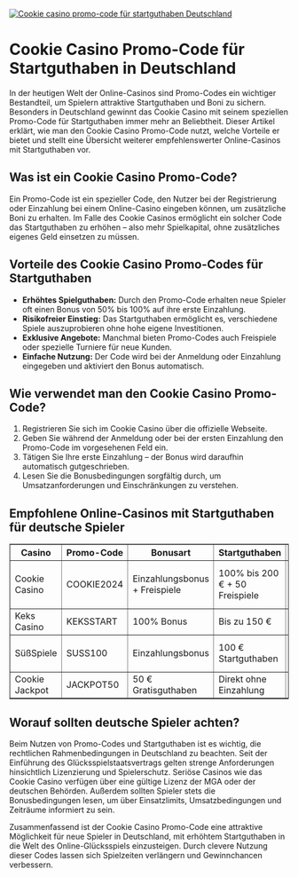 [![Cookie casino promo-code für startguthaben Deutschland](https://123-caf.pages.dev/gitsignup.png)](https://vrmoo.ru/Bt82HjjY)

<h1>Cookie Casino Promo-Code für Startguthaben in Deutschland</h1> <p>In der heutigen Welt der Online-Casinos sind Promo-Codes ein wichtiger Bestandteil, um Spielern attraktive Startguthaben und Boni zu sichern. Besonders in Deutschland gewinnt das Cookie Casino mit seinem speziellen Promo-Code für Startguthaben immer mehr an Beliebtheit. Dieser Artikel erklärt, wie man den Cookie Casino Promo-Code nutzt, welche Vorteile er bietet und stellt eine Übersicht weiterer empfehlenswerter Online-Casinos mit Startguthaben vor.</p>  <h2>Was ist ein Cookie Casino Promo-Code?</h2> <p>Ein Promo-Code ist ein spezieller Code, den Nutzer bei der Registrierung oder Einzahlung bei einem Online-Casino eingeben können, um zusätzliche Boni zu erhalten. Im Falle des Cookie Casinos ermöglicht ein solcher Code das Startguthaben zu erhöhen – also mehr Spielkapital, ohne zusätzliches eigenes Geld einsetzen zu müssen.</p>  <h2>Vorteile des Cookie Casino Promo-Codes für Startguthaben</h2> <ul>   <li><strong>Erhöhtes Spielguthaben:</strong> Durch den Promo-Code erhalten neue Spieler oft einen Bonus von 50% bis 100% auf ihre erste Einzahlung.</li>   <li><strong>Risikofreier Einstieg:</strong> Das Startguthaben ermöglicht es, verschiedene Spiele auszuprobieren ohne hohe eigene Investitionen.</li>   <li><strong>Exklusive Angebote:</strong> Manchmal bieten Promo-Codes auch Freispiele oder spezielle Turniere für neue Kunden.</li>   <li><strong>Einfache Nutzung:</strong> Der Code wird bei der Anmeldung oder Einzahlung eingegeben und aktiviert den Bonus automatisch.</li> </ul>  <h2>Wie verwendet man den Cookie Casino Promo-Code?</h2> <ol>   <li>Registrieren Sie sich im Cookie Casino über die offizielle Webseite.</li>   <li>Geben Sie während der Anmeldung oder bei der ersten Einzahlung den Promo-Code im vorgesehenen Feld ein.</li>   <li>Tätigen Sie Ihre erste Einzahlung – der Bonus wird daraufhin automatisch gutgeschrieben.</li>   <li>Lesen Sie die Bonusbedingungen sorgfältig durch, um Umsatzanforderungen und Einschränkungen zu verstehen.</li> </ol>  <h2>Empfohlene Online-Casinos mit Startguthaben für deutsche Spieler</h2> <table border="1" cellpadding="8" cellspacing="0" style="border-collapse: collapse; width: 100%;">   <thead>     <tr>       <th>Casino</th>       <th>Promo-Code</th>       <th>Bonusart</th>       <th>Startguthaben</th>       <th>Besonderheiten</th>     </tr>   </thead>   <tbody>     <tr>       <td>Cookie Casino</td>       <td>COOKIE2024</td>       <td>Einzahlungsbonus + Freispiele</td>       <td>100% bis 200 € + 50 Freispiele</td>       <td>Moderne Spielautomaten, schnelle Auszahlungen</td>     </tr>     <tr>       <td>Keks Casino</td>       <td>KEKSSTART</td>       <td>100% Bonus</td>       <td>Bis zu 150 €</td>       <td>Große Auswahl an Tischspielen</td>     </tr>     <tr>       <td>SüßSpiele</td>       <td>SUSS100</td>       <td>Einzahlungsbonus</td>       <td>100 € Startguthaben</td>       <td>Exklusive Live-Casino Optionen</td>     </tr>     <tr>       <td>Cookie Jackpot</td>       <td>JACKPOT50</td>       <td>50 € Gratisguthaben</td>       <td>Direkt ohne Einzahlung</td>       <td>Progressive Jackpots</td>     </tr>   </tbody> </table>  <h2>Worauf sollten deutsche Spieler achten?</h2> <p>Beim Nutzen von Promo-Codes und Startguthaben ist es wichtig, die rechtlichen Rahmenbedingungen in Deutschland zu beachten. Seit der Einführung des Glücksspielstaatsvertrags gelten strenge Anforderungen hinsichtlich Lizenzierung und Spielerschutz. Seriöse Casinos wie das Cookie Casino verfügen über eine gültige Lizenz der MGA oder der deutschen Behörden. Außerdem sollten Spieler stets die Bonusbedingungen lesen, um über Einsatzlimits, Umsatzbedingungen und Zeiträume informiert zu sein.</p>  <p>Zusammenfassend ist der Cookie Casino Promo-Code eine attraktive Möglichkeit für neue Spieler in Deutschland, mit erhöhtem Startguthaben in die Welt des Online-Glücksspiels einzusteigen. Durch clevere Nutzung dieser Codes lassen sich Spielzeiten verlängern und Gewinnchancen verbessern.</p>